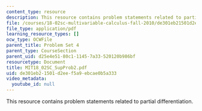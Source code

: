 ```yaml
---
content_type: resource
description: This resource contains problem statements related to partial differentiation.
file: /courses/18-02sc-multivariable-calculus-fall-2010/de301eb21501d2eef5a9ebcae0b5a333_MIT18_02SC_SupProb2.pdf
file_type: application/pdf
learning_resource_types: []
ocw_type: OCWFile
parent_title: Problem Set 4
parent_type: CourseSection
parent_uid: d25e4e51-80c1-1145-7a33-520120b986bf
resourcetype: Document
title: MIT18_02SC_SupProb2.pdf
uid: de301eb2-1501-d2ee-f5a9-ebcae0b5a333
video_metadata:
  youtube_id: null
---
```

This resource contains problem statements related to partial differentiation.

